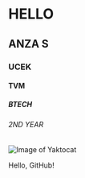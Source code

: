 # HELLO
## ANZA S
### UCEK 
#### TVM
##### BTECH
###### 2ND YEAR
![Image of Yaktocat](https://octodex.github.com/images/yaktocat.png)
<!DOCTYPE html>
 <html> 
   <body> 
     <p>Hello, GitHub!</p>
   </body>
 </html>




